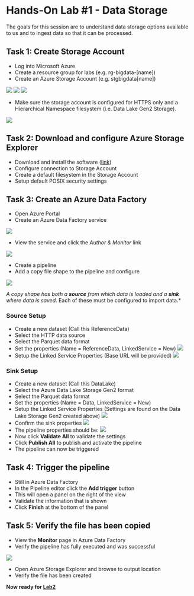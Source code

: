# Hands-On Lab #1 - Data Storage

The goals for this session are to understand data storage options available to us and to ingest data so that it can be processed.

## Task 1: Create Storage Account
* Log into Microsoft Azure 
* Create a resource group for labs (e.g. rg-bigdata-[name])
* Create an Azure Storage Account (e.g. stgbigdata[name])

![](create_resource_group.png)
![](create_storage_account.png)
![](create_storage_account_details.png)

* Make sure the storage account is configured for HTTPS only and a Hierarchical Namespace filesystem (i.e. Data Lake Gen2 Storage).

![](hierarchical_namespace.png)

## Task 2: Download and configure Azure Storage Explorer

* Download and install the software ([link](https://go.microsoft.com/fwlink/?LinkId=708343&clcid=0x809))
* Configure connection to Storage Account
* Create a default filesystem in the Storage Account
* Setup default POSIX security settings

## Task 3: Create an Azure Data Factory

* Open Azure Portal
* Create an Azure Data Factory service

![](create_data_factory.png)

* View the service and click the *Author & Monitor* link

![](author_monitor.png)

* Create a pipeline
* Add a copy file shape to the pipeline and configure

![](create_pipeline.png)

*A copy shape has both a **source** from which data is loaded and a **sink** where data is saved*. Each of these must be configured to import data.*

### Source Setup

* Create a new dataset (Call this ReferenceData)
* Select the HTTP data source
* Select the Parquet data format
* Set the properties (Name = ReferenceData, LinkedService = New)
![](http_properties.png)
* Setup the Linked Service Properties (Base URL will be provided)
![](http_linked_service.png)

### Sink Setup
* Create a new dataset (Call this DataLake)
* Select the Azure Data Lake Storage Gen2 format
* Select the Parquet data format
* Set the properties (Name = Data, LinkedService = New)
* Setup the Linked Service Properties (Settings are found on the Data Lake Storage Gen2 created above)
![](data_lake_service.png)
* Confirm the sink properties
![](sink_properties.png)
* The pipeline properties should be:
![](pipeline_properties.png)
* Now click **Validate All** to validate the settings
* Click **Publish All** to publish and activate the pipeline
* The pipeline can now be triggered

## Task 4: Trigger the pipeline

* Still in Azure Data Factory
* In the Pipeline editor click the **Add trigger** button
* This will open a panel on the right of the view
* Validate the information that is shown
* Click **Finish** at the bottom of the panel

## Task 5: Verify the file has been copied

* View the **Monitor** page in Azure Data Factory
* Verify the pipeline has fully executed and was successful

![](adf_monitor_success.png)

* Open Azure Storage Explorer and browse to output location
* Verify the file has been created

**Now ready for [Lab2](../lab2/lab2.md)**
